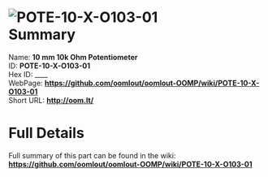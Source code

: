 
![POTE-10-X-O103-01](https://github.com/oomlout/oomlout-OOMP/blob/master/parts/POTE-10-X-O103-01/POTE-10-X-O103-01_420.jpg)   
Summary
=================
  
Name: __10 mm 10k Ohm Potentiometer__    
ID: __POTE-10-X-O103-01__   
Hex ID: ____   
WebPage: __https://github.com/oomlout/oomlout-OOMP/wiki/POTE-10-X-O103-01__   
Short URL: __http://oom.lt/__   

Full Details
==========================
Full summary of this part can be found in the wiki:   
__https://github.com/oomlout/oomlout-OOMP/wiki/POTE-10-X-O103-01__    

